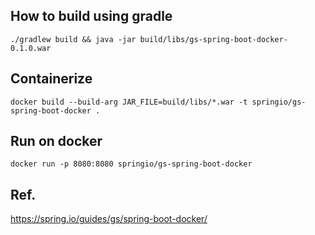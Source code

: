 ## How to build using gradle

```
./gradlew build && java -jar build/libs/gs-spring-boot-docker-0.1.0.war
```

## Containerize

```
docker build --build-arg JAR_FILE=build/libs/*.war -t springio/gs-spring-boot-docker .
```

## Run on docker

```
docker run -p 8080:8080 springio/gs-spring-boot-docker
```

## Ref.
https://spring.io/guides/gs/spring-boot-docker/



